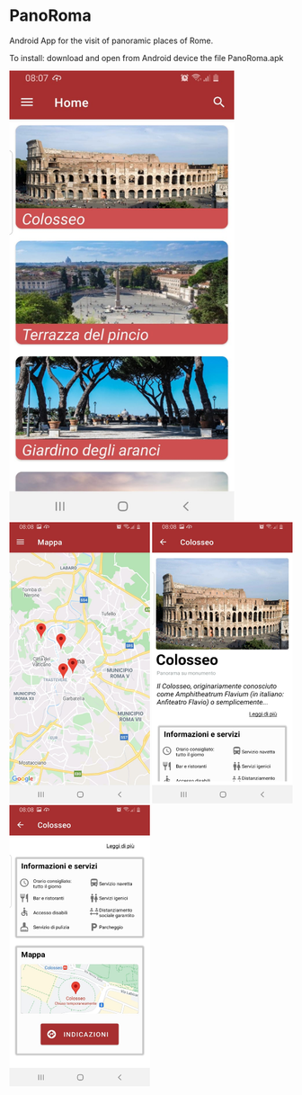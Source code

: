 # PanoRoma
Android App for the visit of panoramic places of Rome.

To install: download and open from Android device the file PanoRoma.apk

<img src="panoroma_home.jpeg" width="400" height="800"> <img src="panoroma_map.jpeg" width="250" height="500"> <img src="panoroma_colossseo.jpeg" width="250" height="500"> <img src="panoroma_colosseo2.jpeg" width="250" height="500">


